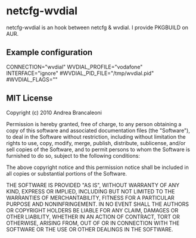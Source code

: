netcfg-wvdial
=============

netcfg-wvdial is an hook between netcfg & wvdial. I provide PKGBUILD on AUR.

Example configuration
---------------------

  CONNECTION="wvdial"
  WVDIAL_PROFILE="vodafone"
  INTERFACE="ignore"
  #WVDIAL_PID_FILE="/tmp/wvdial.pid"
  #WVDIAL_FLAGS=""

MIT License
-----------
Copyright (c) 2010 Andrea Brancaleoni

Permission is hereby granted, free of charge, to any person obtaining a copy
of this software and associated documentation files (the "Software"), to deal
in the Software without restriction, including without limitation the rights
to use, copy, modify, merge, publish, distribute, sublicense, and/or sell
copies of the Software, and to permit persons to whom the Software is
furnished to do so, subject to the following conditions:

The above copyright notice and this permission notice shall be included in
all copies or substantial portions of the Software.

THE SOFTWARE IS PROVIDED "AS IS", WITHOUT WARRANTY OF ANY KIND, EXPRESS OR
IMPLIED, INCLUDING BUT NOT LIMITED TO THE WARRANTIES OF MERCHANTABILITY,
FITNESS FOR A PARTICULAR PURPOSE AND NONINFRINGEMENT. IN NO EVENT SHALL THE
AUTHORS OR COPYRIGHT HOLDERS BE LIABLE FOR ANY CLAIM, DAMAGES OR OTHER
LIABILITY, WHETHER IN AN ACTION OF CONTRACT, TORT OR OTHERWISE, ARISING FROM,
OUT OF OR IN CONNECTION WITH THE SOFTWARE OR THE USE OR OTHER DEALINGS IN
THE SOFTWARE.
